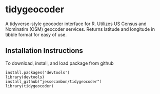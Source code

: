# tidygeocoder

A tidyverse-style geocoder interface for R. Utilizes US Census and Nominatim (OSM) geocoder services. Returns latitude and longitude in tibble format for easy of use.


## Installation Instructions

To download, install, and load package from github

```
install.packages('devtools')
library(devtools)
install_github("jessecambon/tidygeocoder")
library(tidygeocoder)
```
